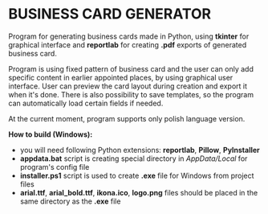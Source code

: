 # BUSINESS CARD GENERATOR
Program for generating business cards made in Python, using **tkinter** for graphical interface and **reportlab** for creating **.pdf**
exports of generated business card.

Program is using fixed pattern of business card and the user can only add specific content in earlier appointed places, by using
graphical user interface. User can preview the card layout during creation and export it when it's done. There is also possibility to save
templates, so the program can automatically load certain fields if needed.

At the current moment, program supports only polish language version.

**How to build (Windows):**
- you will need following Python extensions: **reportlab**, **Pillow**, **PyInstaller**
- **appdata.bat** script is creating special directory in *AppData/Local* for program's config file
- **installer.ps1** script is used to create **.exe** file for Windows from project files
- **arial.ttf**, **arial_bold.ttf**, **ikona.ico**, **logo.png** files should be placed in the same directory as the **.exe** file
